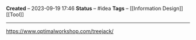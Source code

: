 **Created** – 2023-09-19 17:46
**Status** – #idea
**Tags** – [[Information Design]] [[Tool]]

---

https://www.optimalworkshop.com/treejack/